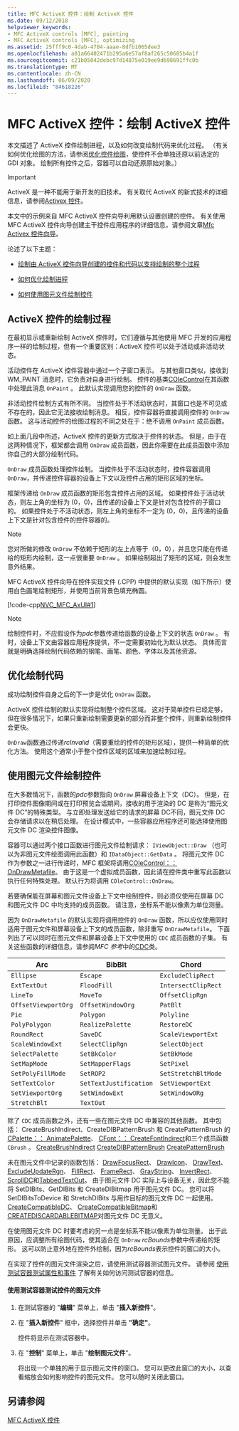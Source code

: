 ```yaml
---
title: MFC ActiveX 控件：绘制 ActiveX 控件
ms.date: 09/12/2018
helpviewer_keywords:
- MFC ActiveX controls [MFC], painting
- MFC ActiveX controls [MFC], optimizing
ms.assetid: 25fff9c0-4dab-4704-aaae-8dfb1065dee3
ms.openlocfilehash: a01a66402471b295a6e57af8af265c50685b4a1f
ms.sourcegitcommit: c21b05042debc97d14875e019ee9d698691ffc0b
ms.translationtype: MT
ms.contentlocale: zh-CN
ms.lasthandoff: 06/09/2020
ms.locfileid: "84618226"
---
```

# <a name="mfc-activex-controls-painting-an-activex-control"></a>MFC ActiveX 控件：绘制 ActiveX 控件

本文描述了 ActiveX 控件绘制进程，以及如何改变绘制代码来优化过程。 （有关如何优化绘图的方法，请参阅[优化控件绘图](optimizing-control-drawing.md)，使控件不会单独还原以前选定的 GDI 对象。 绘制所有控件之后，容器可以自动还原原始对象。）

>[!IMPORTANT]
> ActiveX 是一种不能用于新开发的旧技术。 有关取代 ActiveX 的新式技术的详细信息，请参阅[Activex 控件](activex-controls.md)。

本文中的示例来自 MFC ActiveX 控件向导利用默认设置创建的控件。 有关使用 MFC ActiveX 控件向导创建主干控件应用程序的详细信息，请参阅文章[Mfc Activex 控件向导](reference/mfc-activex-control-wizard.md)。

论述了以下主题：

- [绘制由 ActiveX 控件向导创建的控件和代码以支持绘制的整个过程](#_core_the_painting_process_of_an_activex_control)

- [如何优化绘制进程](#_core_optimizing_your_paint_code)

- [如何使用图元文件绘制控件](#_core_painting_your_control_using_metafiles)

## <a name="the-painting-process-of-an-activex-control"></a><a name="_core_the_painting_process_of_an_activex_control"></a>ActiveX 控件的绘制过程

在最初显示或重新绘制 ActiveX 控件时，它们遵循与其他使用 MFC 开发的应用程序一样的绘制过程，但有一个重要区别：ActiveX 控件可以处于活动或非活动状态。

活动控件在 ActiveX 控件容器中通过一个子窗口表示。 与其他窗口类似，接收到 WM_PAINT 消息时，它负责对自身进行绘制。 控件的基类[COleControl](reference/colecontrol-class.md)在其函数中处理此消息 `OnPaint` 。 此默认实现调用您的控件的 `OnDraw` 函数。

非活动控件绘制方式有所不同。 当控件处于不活动状态时，其窗口也是不可见或不存在的，因此它无法接收绘制消息。 相反，控件容器将直接调用控件的 `OnDraw` 函数。 这与活动控件的绘图过程的不同之处在于：绝不调用 `OnPaint` 成员函数。

如上面几段中所述，ActiveX 控件的更新方式取决于控件的状态。 但是，由于在这两种情况下，框架都会调用 `OnDraw` 成员函数，因此你需要在此成员函数中添加你自己的大部分绘制代码。

`OnDraw` 成员函数处理控件绘制。 当控件处于不活动状态时，控件容器调用 `OnDraw`，并传递控件容器的设备上下文以及控件占用的矩形区域的坐标。

框架传递给 `OnDraw` 成员函数的矩形包含控件占用的区域。 如果控件处于活动状态，则左上角的坐标为 (0，0)，且传递的设备上下文是针对包含控件的子窗口的。 如果控件处于不活动状态，则左上角的坐标不一定为 (0，0)，且传递的设备上下文是针对包含控件的控件容器的。

> [!NOTE]
> 您对所做的修改 `OnDraw` 不依赖于矩形的左上点等于（0，0），并且您只能在传递给的矩形内绘制，这一点很重要 `OnDraw` 。 如果绘制超出了矩形的区域，则会发生意外结果。

MFC ActiveX 控件向导在控件实现文件 (.CPP) 中提供的默认实现（如下所示）使用白色画笔绘制矩形，并使用当前背景色填充椭圆。

[!code-cpp[NVC_MFC_AxUI#1](codesnippet/cpp/mfc-activex-controls-painting-an-activex-control_1.cpp)]

> [!NOTE]
> 绘制控件时，不应假设作为*pdc*参数传递给函数的设备上下文的状态 `OnDraw` 。 有时，设备上下文由容器应用程序提供，不一定需要初始化为默认状态。 具体而言就是明确选择绘制代码依赖的钢笔、画笔、颜色、字体以及其他资源。

## <a name="optimizing-your-paint-code"></a><a name="_core_optimizing_your_paint_code"></a>优化绘制代码

成功绘制控件自身之后的下一步是优化 `OnDraw` 函数。

ActiveX 控件绘制的默认实现将绘制整个控件区域。 这对于简单控件已经足够，但在很多情况下，如果只重新绘制需要更新的部分而非整个控件，则重新绘制控件会更快。

`OnDraw`函数通过传递*rcInvalid*（需要重绘的控件的矩形区域），提供一种简单的优化方法。 使用这个通常小于整个控件区域的区域来加速绘制过程。

## <a name="painting-your-control-using-metafiles"></a><a name="_core_painting_your_control_using_metafiles"></a>使用图元文件绘制控件

在大多数情况下，函数的*pdc*参数指向 `OnDraw` 屏幕设备上下文（DC）。 但是，在打印控件图像期间或在打印预览会话期间，接收的用于渲染的 DC 是称为“图元文件 DC”的特殊类型。 与立即处理发送给它的请求的屏幕 DC不同，图元文件 DC 会存储请求以在稍后处理。 在设计模式中，一些容器应用程序还可能选择使用图元文件 DC 渲染控件图像。

容器可以通过两个接口函数进行图元文件绘制请求： `IViewObject::Draw` （也可以为非图元文件绘图调用此函数）和 `IDataObject::GetData` 。 将图元文件 DC 作为参数之一进行传递时，MFC 框架将调用[COleControl：： OnDrawMetafile](reference/colecontrol-class.md#ondrawmetafile)。 由于这是一个虚拟成员函数，因此请在控件类中重写此函数以执行任何特殊处理。 默认行为将调用 `COleControl::OnDraw`。

若要确保能在屏幕和图元文件设备上下文中绘制控件，则必须仅使用在屏幕 DC 和图元文件 DC 中均支持的成员函数。 请注意，坐标系不能以像素为单位测量。

因为 `OnDrawMetafile` 的默认实现将调用控件的 `OnDraw` 函数，所以应仅使用同时适用于图元文件和屏幕设备上下文的成员函数，除非重写 `OnDrawMetafile`。 下面列出了可以同时在图元文件和屏幕设备上下文中使用的 `CDC` 成员函数的子集。 有关这些函数的详细信息，请参阅*MFC 参考*中的[CDC](reference/cdc-class.md)类。

|Arc|BibBlt|Chord|
|---------|------------|-----------|
|`Ellipse`|`Escape`|`ExcludeClipRect`|
|`ExtTextOut`|`FloodFill`|`IntersectClipRect`|
|`LineTo`|`MoveTo`|`OffsetClipRgn`|
|`OffsetViewportOrg`|`OffsetWindowOrg`|`PatBlt`|
|`Pie`|`Polygon`|`Polyline`|
|`PolyPolygon`|`RealizePalette`|`RestoreDC`|
|`RoundRect`|`SaveDC`|`ScaleViewportExt`|
|`ScaleWindowExt`|`SelectClipRgn`|`SelectObject`|
|`SelectPalette`|`SetBkColor`|`SetBkMode`|
|`SetMapMode`|`SetMapperFlags`|`SetPixel`|
|`SetPolyFillMode`|`SetROP2`|`SetStretchBltMode`|
|`SetTextColor`|`SetTextJustification`|`SetViewportExt`|
|`SetViewportOrg`|`SetWindowExt`|`SetWindowORg`|
|`StretchBlt`|`TextOut`||

除了 `CDC` 成员函数之外，还有一些在图元文件 DC 中兼容的其他函数。 其中包括： CreateBrushIndirect、CreateDIBPatternBrush 和 CreatePatternBrush 的[CPalette：： AnimatePalette](reference/cpalette-class.md#animatepalette)、 [CFont：： CreateFontIndirect](reference/cfont-class.md#createfontindirect)和三个成员函数 `CBrush` 。 [CreateBrushIndirect](reference/cbrush-class.md#createbrushindirect) [CreateDIBPatternBrush](reference/cbrush-class.md#createdibpatternbrush) [CreatePatternBrush](reference/cbrush-class.md#createpatternbrush)

未在图元文件中记录的函数包括： [DrawFocusRect](reference/cdc-class.md#drawfocusrect)、 [DrawIcon](reference/cdc-class.md#drawicon)、 [DrawText](reference/cdc-class.md#drawtext)、 [ExcludeUpdateRgn](reference/cdc-class.md#excludeupdatergn)、 [FillRect](reference/cdc-class.md#fillrect)、 [FrameRect](reference/cdc-class.md#framerect)、 [GrayString](reference/cdc-class.md#graystring)、 [InvertRect](reference/cdc-class.md#invertrect)、 [ScrollDC](reference/cdc-class.md#scrolldc)和[TabbedTextOut](reference/cdc-class.md#tabbedtextout)。 由于图元文件 DC 实际上与设备无关，因此您不能将 SetDIBits、GetDIBits 和 CreateDIBitmap 用于图元文件 DC。 您可以将 SetDIBitsToDevice 和 StretchDIBits 与用作目标的图元文件 DC 一起使用。 [CreateCompatibleDC](reference/cdc-class.md#createcompatibledc)、 [CreateCompatibleBitmap](reference/cbitmap-class.md#createcompatiblebitmap)和[CREATEDISCARDABLEBITMAP](reference/cbitmap-class.md#creatediscardablebitmap)对图元文件 DC 无意义。

在使用图元文件 DC 时要考虑的另一点是坐标系不能以像素为单位测量。 出于此原因，应调整所有绘图代码，使其适合在 `OnDraw` *rcBounds*参数中传递给的矩形。 这可以防止意外地在控件外绘制，因为*rcBounds*表示控件的窗口的大小。

在实现了控件的图元文件渲染之后，请使用测试容器测试图元文件。 请参阅 [使用测试容器测试属性和事件](testing-properties-and-events-with-test-container.md) 了解有关如何访问测试容器的信息。

#### <a name="to-test-the-controls-metafile-using-test-container"></a>使用测试容器测试控件的图元文件

1. 在测试容器的 "**编辑**" 菜单上，单击 "**插入新控件**"。

1. 在 "**插入新控件**" 框中，选择控件并单击 **"确定"**。

   控件将显示在测试容器中。

1. 在 "**控制**" 菜单上，单击 "**绘制图元文件**"。

   将出现一个单独的用于显示图元文件的窗口。 您可以更改此窗口的大小，以查看缩放会如何影响控件的图元文件。 您可以随时关闭此窗口。

## <a name="see-also"></a>另请参阅

[MFC ActiveX 控件](mfc-activex-controls.md)
